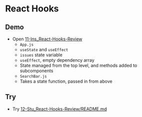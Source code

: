 # React Hooks

## Demo

- Open [11-Ins_React-Hooks-Review](../../01-Activities/11-Ins_React-Hooks-Review/)
  - `App.js`
  - `useState` and `useEffect`
  - `issues` state variable
  - `useEffect`, empty dependency array
  - State managed from the top level, and methods added to subcomponents
  - `SearchBar.js`
  - Takes a state function, passed in from above

## Try

- Try [12-Stu_React-Hooks-Review/README.md](../../01-Activities/12-Stu_React-Hooks-Review/README.md)
